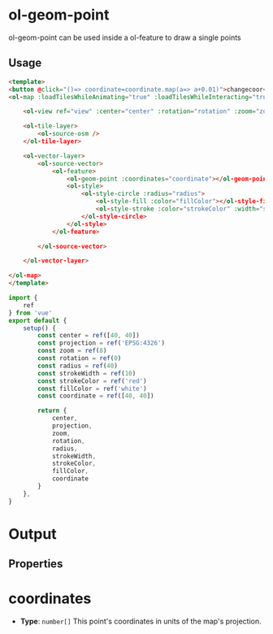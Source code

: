 # ol-geom-point

ol-geom-point can be used inside a ol-feature to draw a single points

## Usage

```html
<template>
<button @click="()=> coordinate=coordinate.map(a=> a+0.01)">changecoor</button>
<ol-map :loadTilesWhileAnimating="true" :loadTilesWhileInteracting="true" style="height:400px">

    <ol-view ref="view" :center="center" :rotation="rotation" :zoom="zoom" :projection="projection" />

    <ol-tile-layer>
        <ol-source-osm />
    </ol-tile-layer>

    <ol-vector-layer>
        <ol-source-vector>
            <ol-feature>
                <ol-geom-point :coordinates="coordinate"></ol-geom-point>
                <ol-style>
                    <ol-style-circle :radius="radius">
                        <ol-style-fill :color="fillColor"></ol-style-fill>
                        <ol-style-stroke :color="strokeColor" :width="strokeWidth"></ol-style-stroke>
                    </ol-style-circle>
                </ol-style>
            </ol-feature>

        </ol-source-vector>

    </ol-vector-layer>

</ol-map>
</template>
```

```js
import {
    ref
} from 'vue'
export default {
    setup() {
        const center = ref([40, 40])
        const projection = ref('EPSG:4326')
        const zoom = ref(8)
        const rotation = ref(0)
        const radius = ref(40)
        const strokeWidth = ref(10)
        const strokeColor = ref('red')
        const fillColor = ref('white')
        const coordinate = ref([40, 40])

        return {
            center,
            projection,
            zoom,
            rotation,
            radius,
            strokeWidth,
            strokeColor,
            fillColor,
            coordinate
        }
    },
}
```

# Output

<script setup>
import GeomPoint from "@demos/GeomPoint.vue"
</script>
<GeomPoint /> 

## Properties


# coordinates

- **Type**: `number[]`
This point's coordinates in units of the map's projection.
	
